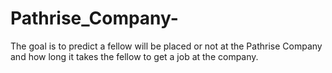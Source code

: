 # Pathrise_Company-
The goal is to predict a fellow will be placed or not at the Pathrise Company and how long it takes the fellow to get a job at the company.
